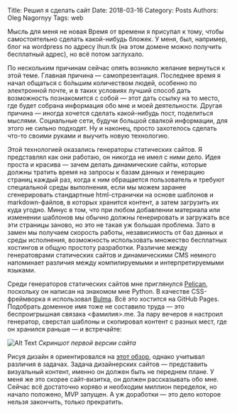 Title: Решил я сделать сайт
Date: 2018-03-16
Category: Posts
Authors: Oleg Nagornyy
Tags: web

Мысль для меня не новая Время от времени я присупал к тому, чтобы самостоятельно сделать какой-нибудь бложек. У меня, был, например, блог на wordpress по адресу ihun.tk (на этом домене можно получить бесплатный адрес), но всё потом заглухало.

По нескольким причинам сейчас опять возникло желание вернуться к этой теме. Главная причина — самопрезентация. Последнее время я начал общаться с бо́льшим количеством людей, особенно по электронной почте, и в таких условиях лучший способ дать возможность познакомится с собой — этот дать ссылку на то место, где будет собрана информация обо мне и моей деятельности. Другая причина — иногда хочется сделать какой-нибудь пост, поделиться мыслями. Социальные сети, будучи большой свалкой информации, для этого не сильно подходят. Ну и наконец, просто захотелось сделать что-то своими руками и выучить новую технологию.

Этой технологией оказались генераторы статических сайтов. Я представлял как они работаю, он никогда не имел с ними дело. Идея проста и красива — зачем делать динамические сайты, которые должны тратить время на запросы к базам данных и генерацию страниц каждый раз, когда к ним обращается пользователь и требуют специальной среды выполнения, если мы можем заранее сгенерировать стандартные html-странички на основе шаблонов и markdown-файлов, в которых хранится контент, а затем загрузить их куда угодно. Минус в том, что при любом добавлении материала или изменении шаблонов мы обычно должны генерировать и загружать все эти страницы заново, но это не такая уж большая проблема. Зато в замен мы получаем скорость работы, независимость от баз данных и среды исполнения, возможность использовать множество бесплатных хостингов и общую простоту разработки. Различие между генератоврами статических сайтов и динамическими CMS немного напоминает различия между компилируемыми и интерпретируемыми языками.

Среди генераторов статических сайтов мне приглянулся [Pelican](https://github.com/getpelican/pelican), поскольку он написан на знакомом мне Python. В качестве CSS-фреймворка я использовал [Bulma](https://bulma.io/). Всё это хостится на GitHub Pages. Подобрать доменное имя тоже не составило труда — это беспроигрышная связака <фамилия>.me. За пару вечеров я настроил генератор, сверстал шаблоны и скопировал контент с разных мест, где он хранился раньше — и встречайте:



![Alt Text]({filename}/images/site-scr.jpg)
*Скриншот первой версии сайта*

Рисуя дизайн я ориентировался на [этот обзор](http://veqqa.ru/blog/all/moda-na-sterilnye-sayty/), однако учитывал различия в задачах. Задача дизайнерских сайтов — представить визуальный контент, именно он должен быть не переднем плане. У меня же это скорее сайт-визитка, он должен рассказывать обо мне. Сейчас всё достаточно коряво и необходим миллион переделок, но начало положено, MVP запущен. А уж доработки — это дело которое нельзя закончить, только прекратить.